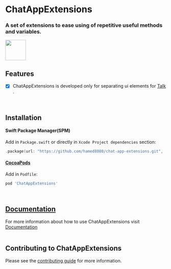 # ChatAppExtensions
### A set of extensions to ease using of repetitive useful methods and variables.
<img src="https://github.com/hamed8080/chat-app-extensions/raw/main/images/icon.png"  width="64" height="64">
<br />

## Features

- [x] ChatAppExtensions is developed only for separating ui elements for [Talk](https://github.com/hamed8080/chat-application) .
<br/>

## Installation

#### Swift Package Manager(SPM) 

Add in `Package.swift` or directly in `Xcode Project dependencies` section:

```swift
.package(url: "https://github.com/hamed8080/chat-app-extensions.git", .upToNextMinor(from: "1.0.0")),
```

#### [CocoaPods](https://cocoapods.org) 

Add in `Podfile`:

```ruby
pod 'ChatAppExtensions'
```
<br/>

## [Documentation](https://hamed8080.gitlab.io/additive/documentation/chat-app-extensions/)
For more information about how to use ChatAppExtensions visit [Documentation](https://hamed8080.gitlab.io/additive/documentation/chat-app-extensions/) 
<br/>
<br/>

## Contributing to ChatAppExtensions
Please see the [contributing guide](/CONTRIBUTING.md) for more information.

<!-- Copyright (c) 2021-2022 Apple Inc and the Swift Project authors. All Rights Reserved. -->

